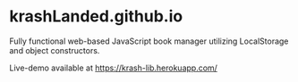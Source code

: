 # krashLanded.github.io
Fully functional web-based JavaScript book manager utilizing LocalStorage and object constructors. 

Live-demo available at https://krash-lib.herokuapp.com/
